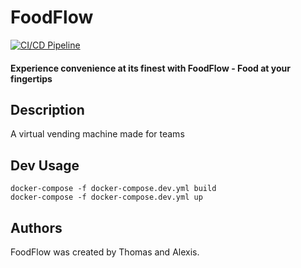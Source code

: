 # FoodFlow

[![CI/CD Pipeline](https://github.com/alexisprovost/foodflow/actions/workflows/ci-cd.yml/badge.svg)](https://github.com/alexisprovost/foodflow/actions/workflows/ci-cd.yml)

#### Experience convenience at its finest with FoodFlow - Food at your fingertips

## Description
A virtual vending machine made for teams

## Dev Usage
```
docker-compose -f docker-compose.dev.yml build
docker-compose -f docker-compose.dev.yml up
```

## Authors
FoodFlow was created by Thomas and Alexis. 